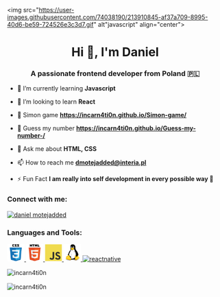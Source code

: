 <img src="https://user-images.githubusercontent.com/74038190/213910845-af37a709-8995-40d6-be59-724526e3c3d7.gif" alt"javascript" align="center">
<h1 align="center">Hi 👋, I'm Daniel</h1>
<h3 align="center">A passionate frontend developer from Poland 🇵🇱</h3>
<img src="https://media.tenor.com/NOYF3f82b_gAAAAC/programmer.gif" alt="" align="right">

- 🔭 I’m currently learning **Javascript**

- 🌱 I’m looking to learn **React**

- 🎲 Simon game **https://incarn4ti0n.github.io/Simon-game/**

- 🎲 Guess my number **https://incarn4ti0n.github.io/Guess-my-number-/**

- 💬 Ask me about **HTML, CSS**

- 📫 How to reach me **dmotejadded@interia.pl**

- ⚡ Fun Fact **I am really into self development in every possible way 💪**

<h3 align="left">Connect with me:</h3>
<p align="left">
<a href="https://fb.com/daniel motejadded" target="blank"><img align="center" src="https://raw.githubusercontent.com/rahuldkjain/github-profile-readme-generator/master/src/images/icons/Social/facebook.svg" alt="daniel motejadded" height="30" width="40" /></a>
</p>

<h3 align="left">Languages and Tools:</h3>
<p align="left"> <a href="https://www.w3schools.com/css/" target="_blank" rel="noreferrer"> <img src="https://raw.githubusercontent.com/devicons/devicon/master/icons/css3/css3-original-wordmark.svg" alt="css3" width="40" height="40"/> </a> <a href="https://www.w3.org/html/" target="_blank" rel="noreferrer"> <img src="https://raw.githubusercontent.com/devicons/devicon/master/icons/html5/html5-original-wordmark.svg" alt="html5" width="40" height="40"/> </a> <a href="https://developer.mozilla.org/en-US/docs/Web/JavaScript" target="_blank" rel="noreferrer"> <img src="https://raw.githubusercontent.com/devicons/devicon/master/icons/javascript/javascript-original.svg" alt="javascript" width="40" height="40"/> </a> <a href="https://www.linux.org/" target="_blank" rel="noreferrer"> <img src="https://raw.githubusercontent.com/devicons/devicon/master/icons/linux/linux-original.svg" alt="linux" width="40" height="40"/> </a> <a href="https://reactnative.dev/" target="_blank" rel="noreferrer"> <img src="https://reactnative.dev/img/header_logo.svg" alt="reactnative" width="40" height="40"/> </a> </p>

<p><img align="center" src="https://github-readme-stats.vercel.app/api/top-langs?username=incarn4ti0n&show_icons=true&locale=en&layout=compact" alt="incarn4ti0n" /></p>

<p><img align="center" src="https://github-readme-streak-stats.herokuapp.com/?user=incarn4ti0n&" alt="incarn4ti0n" /></p>

